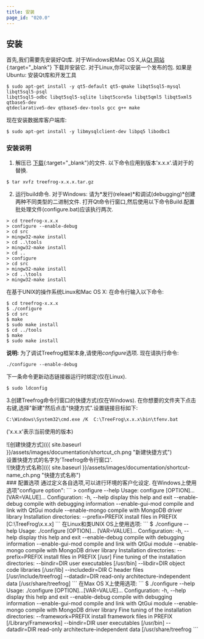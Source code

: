 ```yaml
---
title: 安装
page_id: "020.0"
---
```

## 安装
首先,我们需要先安装好Qt库.
对于Windows和Mac OS X,从[Qt 网站](http://qt-project.org/downloads){:target="_blank"} 下载并安装它.
对于Linux,你可以安装一个发布的包.
如果是Ubuntu:
安装Qt库和开发工具
```
$ sudo apt-get install -y qt5-default qt5-qmake libqt5sql5-mysql libqt5sql5-psql 
libqt5sql5-odbc libqt5sql5-sqlite libqt5core5a libqt5qml5 libqt5xml5 qtbase5-dev 
qtdeclarative5-dev qtbase5-dev-tools gcc g++ make
```
现在安装数据库客户端库:
```
$ sudo apt-get install -y libmysqlclient-dev libpq5 libodbc1
```
### 安装说明
1. 解压已 [下载](http://www.treefrogframework.org/ja/%E3%83%80%E3%82%A6%E3%83%B3%E3%83%AD%E3%83%BC%E3%83%89){:target="_blank"}的文件.
以下命令应用到版本'x.x.x'.请对于的替换.
```
$ tar xvfz treefrog-x.x.x.tar.gz
```
2. 运行build命令.
对于Windows:
请为*发行(releae)*和调试(debugging)*创建两种不同类型的二进制文件.
打开Qt命令行窗口,然后使用以下命令Build.配置批处理文件(configure.bat)应该执行两次.
```
> cd treefrog-x.x.x
> configure --enable-debug
> cd src
> mingw32-make install
> cd ..\tools
> mingw32-make install
> cd ..
> configure
> cd src
> mingw32-make install
> cd ..\tools
> mingw32-make install
```
在基于UNIX的操作系统Linux和Mac OS X:
在命令行输入以下命令:
```
$ cd treefrog-x.x.x
$ ./configure
$ cd src
$ make
$ sudo make install
$ cd ../tools
$ make
$ sudo make install
```
**说明:** 
为了调试Treefrog框架本身,请使用*configure*选项.
现在请执行命令:
```
./configure --enable-debug
```
下一条命令更新动态链接器运行时绑定(仅在Linux).
```
$ sudo ldconfig
```
3.创建Treefrog命令行窗口的快捷方式(仅在Windows).
在你想要的文件夹下点击右键,选择"新建"然后点击"快捷方式".设置链接目标如下:
```
C:\Windows\System32\cmd.exe /K  C:\TreeFrog\x.x.x\bin\tfenv.bat
```
('x.x.x'表示当前使用的版本)
<div class="img-center" markdown="1">![创建快捷方式]({{ site.baseurl }}/assets/images/documentation/shortcut_ch.png "新建快捷方式")
</div>
设置快捷方式的名字为'Treefrog命令行窗口'.
<div class="img-center" markdown="1">![快捷方式名称]({{ site.baseurl }}/assets/images/documentation/shortcut-name_ch.png "快捷方式名称")
</div>
### 配置选项
通过定义各自选项,可以进行环境的客户化设定.
在Windows上使用选项"configure option":
```
> configure --help
Usage: configure [OPTION]... [VAR=VALUE]...
Configuration:
-h, --help          display this help and exit
--enable-debug      compile with debugging information
--enable-gui-mod    compile and link with QtGui module
--enable-mongo      compile with MongoDB driver library
Installation directories:
--prefix=PREFIX     install files in PREFIX [C:\TreeFrog\x.x.x]
```
在Linux和类UNIX OS上使用选项:
```
$ ./configure --help
Usage: ./configure [OPTION]... [VAR=VALUE]...
Configuration:
-h, --help display this help and exit
--enable-debug compile with debugging information
--enable-gui-mod compile and link with QtGui module
--enable-mongo compile with MongoDB driver library
Installation directories:
--prefix=PREFIX     install files in PREFIX [/usr]
Fine tuning of the installation directories:
--bindir=DIR        user executables [/usr/bin]
--libdir=DIR        object code libraries [/usr/lib]
--includedir=DIR    C header files [/usr/include/treefrog]
--datadir=DIR       read-only architecture-independent data [/usr/share/treefrog]
```
在Max OS X上使用选项:
```
$ ./configure --help
Usage: ./configure [OPTION]...[VAR=VALUE]...
Configuration:
-h, --help display this help and exit
--enable-debug compile with debugging information
--enable-gui-mod compile and link with QtGui module
--enable-mongo compile with MongoDB driver library
Fine tuning of the installation directories:
--framework=PREFIX  install framework files in PREFIX [/Library/Frameworks]
--bindir=DIR user executables [/usr/bin]
--datadir=DIR       read-only architecture-independent data [/usr/share/treefrog
```